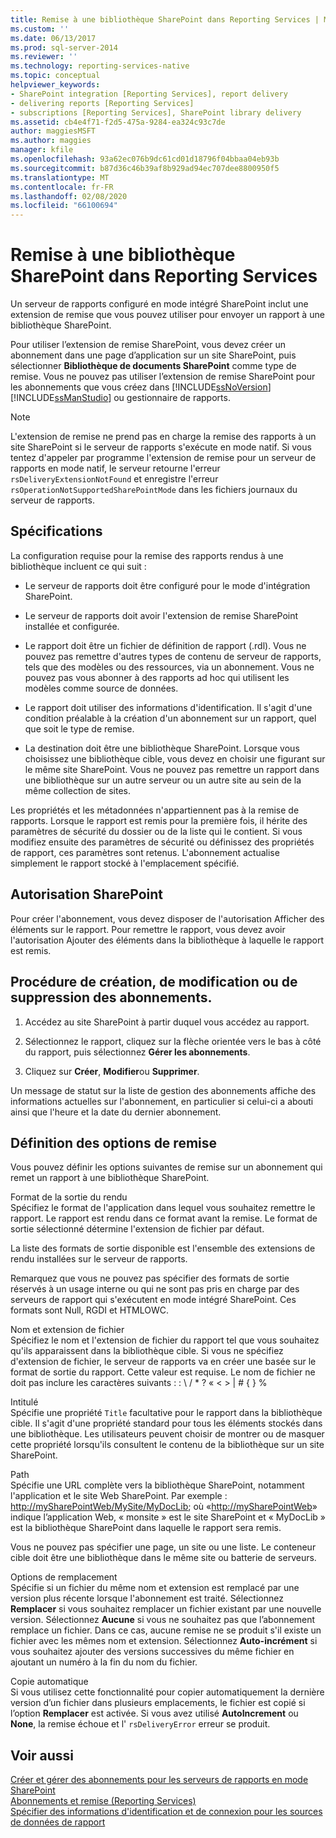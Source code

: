 ```yaml
---
title: Remise à une bibliothèque SharePoint dans Reporting Services | Microsoft Docs
ms.custom: ''
ms.date: 06/13/2017
ms.prod: sql-server-2014
ms.reviewer: ''
ms.technology: reporting-services-native
ms.topic: conceptual
helpviewer_keywords:
- SharePoint integration [Reporting Services], report delivery
- delivering reports [Reporting Services]
- subscriptions [Reporting Services], SharePoint library delivery
ms.assetid: cb4e4f71-f2d5-475a-9284-ea324c93c7de
author: maggiesMSFT
ms.author: maggies
manager: kfile
ms.openlocfilehash: 93a62ec076b9dc61cd01d18796f04bbaa04eb93b
ms.sourcegitcommit: b87d36c46b39af8b929ad94ec707dee8800950f5
ms.translationtype: MT
ms.contentlocale: fr-FR
ms.lasthandoff: 02/08/2020
ms.locfileid: "66100694"
---
```

# <a name="sharepoint-library-delivery-in-reporting-services"></a>Remise à une bibliothèque SharePoint dans Reporting Services
  Un serveur de rapports configuré en mode intégré SharePoint inclut une extension de remise que vous pouvez utiliser pour envoyer un rapport à une bibliothèque SharePoint.  
  
 Pour utiliser l’extension de remise SharePoint, vous devez créer un abonnement dans une page d’application sur un site SharePoint, puis sélectionner **Bibliothèque de documents SharePoint** comme type de remise. Vous ne pouvez pas utiliser l’extension de remise SharePoint pour les abonnements que vous créez dans [!INCLUDE[ssNoVersion](../../includes/ssnoversion-md.md)] [!INCLUDE[ssManStudio](../../includes/ssmanstudio-md.md)] ou gestionnaire de rapports.  
  
> [!NOTE]  
>  L'extension de remise ne prend pas en charge la remise des rapports à un site SharePoint si le serveur de rapports s'exécute en mode natif. Si vous tentez d'appeler par programme l'extension de remise pour un serveur de rapports en mode natif, le serveur retourne l'erreur `rsDeliveryExtensionNotFound` et enregistre l'erreur `rsOperationNotSupportedSharePointMode` dans les fichiers journaux du serveur de rapports.  
  
## <a name="requirements"></a>Spécifications  
 La configuration requise pour la remise des rapports rendus à une bibliothèque incluent ce qui suit :  
  
-   Le serveur de rapports doit être configuré pour le mode d'intégration SharePoint.  
  
-   Le serveur de rapports doit avoir l'extension de remise SharePoint installée et configurée.  
  
-   Le rapport doit être un fichier de définition de rapport (.rdl). Vous ne pouvez pas remettre d'autres types de contenu de serveur de rapports, tels que des modèles ou des ressources, via un abonnement. Vous ne pouvez pas vous abonner à des rapports ad hoc qui utilisent les modèles comme source de données.  
  
-   Le rapport doit utiliser des informations d'identification. Il s'agit d'une condition préalable à la création d'un abonnement sur un rapport, quel que soit le type de remise.  
  
-   La destination doit être une bibliothèque SharePoint. Lorsque vous choisissez une bibliothèque cible, vous devez en choisir une figurant sur le même site SharePoint. Vous ne pouvez pas remettre un rapport dans une bibliothèque sur un autre serveur ou un autre site au sein de la même collection de sites.  
  
 Les propriétés et les métadonnées n'appartiennent pas à la remise de rapports. Lorsque le rapport est remis pour la première fois, il hérite des paramètres de sécurité du dossier ou de la liste qui le contient. Si vous modifiez ensuite des paramètres de sécurité ou définissez des propriétés de rapport, ces paramètres sont retenus. L'abonnement actualise simplement le rapport stocké à l'emplacement spécifié.  
  
## <a name="sharepoint-permissions"></a>Autorisation SharePoint  
 Pour créer l'abonnement, vous devez disposer de l'autorisation Afficher des éléments sur le rapport. Pour remettre le rapport, vous devez avoir l'autorisation Ajouter des éléments dans la bibliothèque à laquelle le rapport est remis.  
  
## <a name="how-to-create-modify-and-delete-subscriptions"></a>Procédure de création, de modification ou de suppression des abonnements.  
  
1.  Accédez au site SharePoint à partir duquel vous accédez au rapport.  
  
2.  Sélectionnez le rapport, cliquez sur la flèche orientée vers le bas à côté du rapport, puis sélectionnez **Gérer les abonnements**.  
  
3.  Cliquez sur **Créer**, **Modifier**ou **Supprimer**.  
  
 Un message de statut sur la liste de gestion des abonnements affiche des informations actuelles sur l'abonnement, en particulier si celui-ci a abouti ainsi que l'heure et la date du dernier abonnement.  
  
## <a name="setting-delivery-options"></a>Définition des options de remise  
 Vous pouvez définir les options suivantes de remise sur un abonnement qui remet un rapport à une bibliothèque SharePoint.  
  
 Format de la sortie du rendu  
 Spécifiez le format de l'application dans lequel vous souhaitez remettre le rapport. Le rapport est rendu dans ce format avant la remise. Le format de sortie sélectionné détermine l'extension de fichier par défaut.  
  
 La liste des formats de sortie disponible est l'ensemble des extensions de rendu installées sur le serveur de rapports.  
  
 Remarquez que vous ne pouvez pas spécifier des formats de sortie réservés à un usage interne ou qui ne sont pas pris en charge par des serveurs de rapport qui s'exécutent en mode intégré SharePoint. Ces formats sont Null, RGDI et HTMLOWC.  
  
 Nom et extension de fichier  
 Spécifiez le nom et l'extension de fichier du rapport tel que vous souhaitez qu'ils apparaissent dans la bibliothèque cible. Si vous ne spécifiez d'extension de fichier, le serveur de rapports va en créer une basée sur le format de sortie du rapport. Cette valeur est requise. Le nom de fichier ne doit pas inclure les caractères suivants : : \ / * ? « \< > | # { } %  
  
 Intitulé  
 Spécifie une propriété `Title` facultative pour le rapport dans la bibliothèque cible. Il s'agit d'une propriété standard pour tous les éléments stockés dans une bibliothèque. Les utilisateurs peuvent choisir de montrer ou de masquer cette propriété lorsqu'ils consultent le contenu de la bibliothèque sur un site SharePoint.  
  
 Path  
 Spécifie une URL complète vers la bibliothèque SharePoint, notamment l'application et le site Web SharePoint. Par exemple : <http://mySharePointWeb/MySite/MyDocLib>; où «<http://mySharePointWeb>» indique l’application Web, « monsite » est le site SharePoint et « MyDocLib » est la bibliothèque SharePoint dans laquelle le rapport sera remis.  
  
 Vous ne pouvez pas spécifier une page, un site ou une liste. Le conteneur cible doit être une bibliothèque dans le même site ou batterie de serveurs.  
  
 Options de remplacement  
 Spécifie si un fichier du même nom et extension est remplacé par une version plus récente lorsque l'abonnement est traité. Sélectionnez **Remplacer** si vous souhaitez remplacer un fichier existant par une nouvelle version. Sélectionnez **Aucune** si vous ne souhaitez pas que l’abonnement remplace un fichier. Dans ce cas, aucune remise ne se produit s'il existe un fichier avec les mêmes nom et extension. Sélectionnez **Auto-incrément** si vous souhaitez ajouter des versions successives du même fichier en ajoutant un numéro à la fin du nom du fichier.  
  
 Copie automatique  
 Si vous utilisez cette fonctionnalité pour copier automatiquement la dernière version d’un fichier dans plusieurs emplacements, le fichier est copié si l’option **Remplacer** est activée. Si vous avez utilisé **AutoIncrement** ou **None**, la remise échoue et l' `rsDeliveryError` erreur se produit.  
  
## <a name="see-also"></a>Voir aussi  
 [Créer et gérer des abonnements pour les serveurs de rapports en mode SharePoint](create-and-manage-subscriptions-for-sharepoint-mode-report-servers.md)   
 [Abonnements et remise &#40;Reporting Services&#41;](subscriptions-and-delivery-reporting-services.md)   
 [Spécifier des informations d'identification et de connexion pour les sources de données de rapport](../report-data/specify-credential-and-connection-information-for-report-data-sources.md)  
  
  
